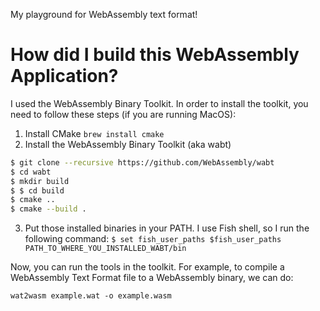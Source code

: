 My playground for WebAssembly text format!

# How did I build this WebAssembly Application?

I used the WebAssembly Binary Toolkit. In order to install the toolkit, you need to follow these steps (if you are running MacOS):

1. Install CMake 
  ```brew install cmake```
2. Install the WebAssembly Binary Toolkit (aka wabt)
  ```bash
  $ git clone --recursive https://github.com/WebAssembly/wabt
  $ cd wabt
  $ mkdir build
  $ $ cd build
  $ cmake ..
  $ cmake --build .
  ```
3. Put those installed binaries in your PATH. I use Fish shell, so I run the following command:
```$ set fish_user_paths $fish_user_paths PATH_TO_WHERE_YOU_INSTALLED_WABT/bin```

Now, you can run the tools in the toolkit. For example, to compile a WebAssembly Text Format file to a WebAssembly binary, we can do:

```wat2wasm example.wat -o example.wasm```

